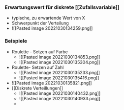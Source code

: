 ### Erwartungswert für diskrete [[Zufallsvariable]]
+ typische, zu erwartende Wert von X
+ Schwerpunkt der Verteilung
+ ![[Pasted image 20221030134259.png]]

### Beispiele
+ Roulette - Setzen auf Farbe
	+ ![[Pasted image 20221030134853.png]]
	+ ![[Pasted image 20221030135304.png]]
+ Roulette- Setzen auf Zahl
	+ ![[Pasted image 20221030135233.png]]
	+ ![[Pasted image 20221030135416.png]]
+ ![[Pasted image 20221030135821.png]]
+ [[Diskrete Verteillungen]]
	+ ![[Pasted image 20221030140432.png]]
	+ ![[Pasted image 20221030140933.png]]
	+ 
